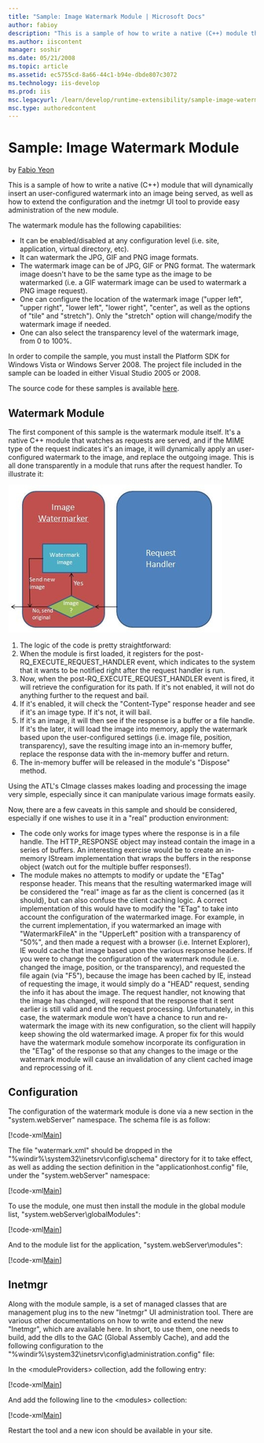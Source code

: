 ```yaml
---
title: "Sample: Image Watermark Module | Microsoft Docs"
author: fabioy
description: "This is a sample of how to write a native (C++) module that will dynamically insert an user-configured watermark into an image being served, as well as how t..."
ms.author: iiscontent
manager: soshir
ms.date: 05/21/2008
ms.topic: article
ms.assetid: ec5755cd-8a66-44c1-b94e-dbde807c3072
ms.technology: iis-develop
ms.prod: iis
msc.legacyurl: /learn/develop/runtime-extensibility/sample-image-watermark-module
msc.type: authoredcontent
---
```

Sample: Image Watermark Module
====================
by [Fabio Yeon](https://github.com/fabioy)

This is a sample of how to write a native (C++) module that will dynamically insert an user-configured watermark into an image being served, as well as how to extend the configuration and the inetmgr UI tool to provide easy administration of the new module.

The watermark module has the following capabilities:

- It can be enabled/disabled at any configuration level (i.e. site, application, virtual directory, etc).
- It can watermark the JPG, GIF and PNG image formats.
- The watermark image can be of JPG, GIF or PNG format. The watermark image doesn't have to be the same type as the image to be watermarked (i.e. a GIF watermark image can be used to watermark a PNG image request).
- One can configure the location of the watermark image ("upper left", "upper right", "lower left", "lower right", "center", as well as the options of "tile" and "stretch"). Only the "stretch" option will change/modify the watermark image if needed.
- One can also select the transparency level of the watermark image, from 0 to 100%.

In order to compile the sample, you must install the Platform SDK for Windows Vista or Windows Server 2008. The project file included in the sample can be loaded in either Visual Studio 2005 or 2008.

The source code for these samples is available [here](sample-image-watermark-module/_static/sample-image-watermark-module-455-nativewatermarkmodule1.zip).

## Watermark Module

The first component of this sample is the watermark module itself. It's a native C++ module that watches as requests are served, and if the MIME type of the request indicates it's an image, it will dynamically apply an user-configured watermark to the image, and replace the outgoing image. This is all done transparently in a module that runs after the request handler. To illustrate it:

[![](sample-image-watermark-module/_static/image3.jpg)](sample-image-watermark-module/_static/image1.jpg)

1. The logic of the code is pretty straightforward:
2. When the module is first loaded, it registers for the post-RQ\_EXECUTE\_REQUEST\_HANDLER event, which indicates to the system that it wants to be notified right after the request handler is run.
3. Now, when the post-RQ\_EXECUTE\_REQUEST\_HANDLER event is fired, it will retrieve the configuration for its path. If it's not enabled, it will not do anything further to the request and bail.
4. If it's enabled, it will check the "Content-Type" response header and see if it's an image type. If it's not, it will bail.
5. If it's an image, it will then see if the response is a buffer or a file handle. If it's the later, it will load the image into memory, apply the watermark based upon the user-configured settings (i.e. image file, position, transparency), save the resulting image into an in-memory buffer, replace the response data with the in-memory buffer and return.
6. The in-memory buffer will be released in the module's "Dispose" method.

Using the ATL's CImage classes makes loading and processing the image very simple, especially since it can manipulate various image formats easily.

Now, there are a few caveats in this sample and should be considered, especially if one wishes to use it in a "real" production environment:

- The code only works for image types where the response is in a file handle. The HTTP\_RESPONSE object may instead contain the image in a series of buffers. An interesting exercise would be to create an in-memory IStream implementation that wraps the buffers in the response object (watch out for the multiple buffer responses!).
- The module makes no attempts to modify or update the "ETag" response header. This means that the resulting watermarked image will be considered the "real" image as far as the client is concerned (as it should), but can also confuse the client caching logic. A correct implementation of this would have to modify the "ETag" to take into account the configuration of the watermarked image. For example, in the current implementation, if you watermarked an image with "WatermarkFileA" in the "UpperLeft" position with a transparency of "50%", and then made a request with a browser (i.e. Internet Explorer), IE would cache that image based upon the various response headers. If you were to change the configuration of the watermark module (i.e. changed the image, position, or the transparency), and requested the file again (via "F5"), because the image has been cached by IE, instead of requesting the image, it would simply do a "HEAD" request, sending the info it has about the image. The request handler, not knowing that the image has changed, will respond that the response that it sent earlier is still valid and end the request processing. Unfortunately, in this case, the watermark module won't have a chance to run and re-watermark the image with its new configuration, so the client will happily keep showing the old watermarked image. A proper fix for this would have the watermark module somehow incorporate its configuration in the "ETag" of the response so that any changes to the image or the watermark module will cause an invalidation of any client cached image and reprocessing of it.

## Configuration

The configuration of the watermark module is done via a new section in the "system.webServer" namespace. The schema file is as follow:


[!code-xml[Main](sample-image-watermark-module/samples/sample1.xml)]


The file "watermark.xml" should be dropped in the "%windir%\system32\inetsrv\config\schema" directory for it to take effect, as well as adding the section definition in the "applicationhost.config" file, under the "system.webServer" namespace:


[!code-xml[Main](sample-image-watermark-module/samples/sample2.xml)]


To use the module, one must then install the module in the global module list, "system.webServer\globalModules":


[!code-xml[Main](sample-image-watermark-module/samples/sample3.xml)]


And to the module list for the application, "system.webServer\modules":


[!code-xml[Main](sample-image-watermark-module/samples/sample4.xml)]


## Inetmgr

Along with the module sample, is a set of managed classes that are management plug ins to the new "Inetmgr" UI administration tool. There are various other documentations on how to write and extend the new "Inetmgr", which are available here. In short, to use them, one needs to build, add the dlls to the GAC (Global Assembly Cache), and add the following configuration to the "%windir%\system32\inetsrv\config\administration.config" file:

In the &lt;moduleProviders&gt; collection, add the following entry:


[!code-xml[Main](sample-image-watermark-module/samples/sample5.xml)]


And add the following line to the &lt;modules&gt; collection:


[!code-xml[Main](sample-image-watermark-module/samples/sample6.xml)]


Restart the tool and a new icon should be available in your site.